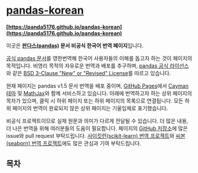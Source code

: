 # [pandas-korean](https://panda5176.github.io/pandas-korean)
**[https://panda5176.github.io/pandas-korean](https://panda5176.github.io/pandas-korean)**

이곳은 **[판다스(pandas)](https://github.com/pandas-dev/pandas) 문서 비공식 한국어 번역 페이지**입니다.

[공식 pandas 문서](https://pandas.pydata.org/)를 영한번역해 한국어 사용자들의 이해를 돕고자 하는 것이 페이지의 목적입니다. 비영리 목적의 자유로운 번역과 배포를 추구하며, [pandas 공식 라이선스](https://github.com/pandas-dev/pandas/blob/main/LICENSE)와 같은 [BSD 3-Clause "New" or "Revised" License](https://github.com/panda5176/pandas-korean/blob/main/LICENSE)를 따르고 있습니다.

현재 페이지는 pandas v1.5 문서 번역을 배포 중이며, [GitHub Pages](https://pages.github.com/)에서 [Cayman 테마](https://github.com/pages-themes/cayman) 및 [MathJax](https://www.mathjax.org/)와 함께 서비스하고 있습니다. 아래에 번역하고자 하는 상위 페이지의 목차가 있으며, 클릭 시 하위 페이지 또는 하위 페이지의 목록으로 연결됩니다. 모든 하위 페이지의 번역이 완료되지 않은 상위 페이지는 기울임체로 표기했습니다.

비공식 프로젝트이므로 실제 원문과 의미가 다르게 전달될 수 있습니다. 더 많은 내용, 더 나은 번역을 위해 여러분들의 도움이 필요합니다. 페이지의 [GitHub 저장소](https://github.com/panda5176/pandas-korean)에 많은 issue와 pull request 부탁드립니다. [사이킷런(scikit-learn) 번역 프로젝트](https://panda5176.github.io/scikit-learn-korean)와 [씨본(seaborn) 번역 프로젝트](https://panda5176.github.io/seaborn-korean)에도 많은 관심과 기여 부탁드립니다.

## 목차
